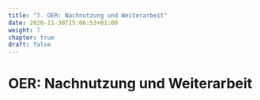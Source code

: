 ```yaml
---
title: "7. OER: Nachnutzung und Weiterarbeit"
date: 2020-11-30T15:06:53+01:00
weight: 7
chapter: true
draft: false
---
```



# OER: Nachnutzung und Weiterarbeit
